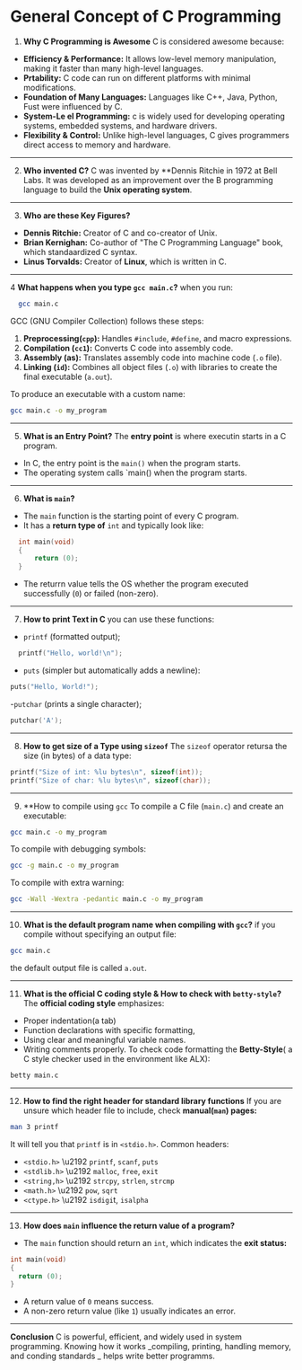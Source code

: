# General Concept of C Programming

1. **Why C Programming is Awesome**
C is considered awesome because:
  - **Efficiency & Performance:** It allows low-level memory manipulation, making it faster than many high-level languages.
  - **Prtability:** C code can run on different platforms with minimal modifications.
  - **Foundation of Many Languages:** Languages like C++, Java, Python, Fust were influenced by C.
  - **System-Le el Programming:** c is widely used for developing operating systems, embedded systems, and hardware drivers.
  - **Flexibility & Control:** Unlike high-level languages, C gives programmers direct access to memory and hardware.

---

2. **Who invented C?**
C was invented by **Dennis Ritchie in 1972 at Bell Labs. It was developed as an improvement over the B programming language to build the **Unix operating system**.

---

3. **Who are these Key Figures?**
  - **Dennis Ritchie:** Creator of C and co-creator of Unix.
  - **Brian Kernighan:** Co-author of "The C Programming Language" book, which standaardized C syntax.
  - **Linus Torvalds:** Creator of **Linux**, which is written in C.

---

4 **What happens when you type `gcc main.c`?**
when you run:
```bash
  gcc main.c
```

GCC (GNU Compiler Collection) follows these steps:
  1. **Preprocessing(`cpp`):** Handles `#include`, `#define`, and macro expressions.
  2. **Compilation (`cc1`):** Converts C code into assembly code.
  3. **Assembly (as):** Translates assembly code into machine code (`.o` file).
  4. **Linking (`id`):** Combines all object files (`.o`) with libraries to create the final executable (`a.out`).

To produce an executable with a custom name:
```bash
gcc main.c -o my_program
```

---

5. **What is an Entry Point?**
The **entry point** is where executin starts in a C program.
  - In C, the entry point is the `main()` when the program starts.
  - The operating system calls `main() when the program starts.

---

6. **What is `main`?**
  - The `main` function is the starting point of every C program.
  - It has a **return type of** `int` and typically look like:
```c
  int main(void)
  {
      return (0);
  }
```
  - The returrn value tells the OS whether the program executed successfully (`0`) or failed (non-zero).

---

7. **How to print Text in C**
you can use these functions:
  - `printf` (formatted output);
```c
  printf("Hello, world!\n");
```
  - `puts` (simpler but automatically adds a newline):
  ```c
  puts("Hello, World!");
```
  -`putchar` (prints a single character);
  ```c
  putchar('A');
```

---

8. **How to get size of a Type using `sizeof`**
The `sizeof` operator retursa the size (in bytes) of a data type:
  ```c
  printf("Size of int: %lu bytes\n", sizeof(int));
  printf("Size of char: %lu bytes\n", sizeof(char));
```

---

9. **How to compile using `gcc`
To compile a C file (`main.c`) and create an executable:
```bash
gcc main.c -o my_program
```
To compile with debugging symbols:
```bash
gcc -g main.c -o my_program
```
To compile with extra warning:
```bash
gcc -Wall -Wextra -pedantic main.c -o my_program
```

---

10. **What is the default program name when compiling with `gcc`?**
if you compile without specifying an output file:
```bash
gcc main.c
```
the default output file is called `a.out`.

---

11. **What is the official C coding style & How to check with `betty-style`?**
The **official coding style** emphasizes:
  - Proper indentation(a tab)
  - Function declarations with specific formatting,
  - Using clear and meaningful variable names.
  - Writing comments properly.
To check code formatting the **Betty-Style**( a C style checker used in the environment like ALX):
```bash
betty main.c
```

---

12. **How to find the right header for standard library functions**
If you are unsure which header file to include, check **manual(`man`) pages:**
```bash
man 3 printf
```
It will tell you that `printf` is in `<stdio.h>`.
Common headers:
  - `<stdio.h>` \u2192 `printf`, `scanf`, `puts`
  - `<stdlib.h>` \u2192 `malloc`, `free`, `exit`
  - `<string,h>` \u2192 `strcpy`, `strlen`, `strcmp`
  - `<math.h>` \u2192 `pow`, `sqrt`
  - `<ctype.h>` \u2192 `isdigi`t, `isalpha`

---

13. **How does `main` influence the return value of a program?**

  - The `main` function should return an `int`, which indicates the **exit status:**
  ```c
  int main(void)
  {
	return (0);
  }
```
  - A return value of `0` means success.
  - A non-zero return value (like `1`) usually indicates an error.

---

**Conclusion**
C is powerful, efficient, and widely used in system programming. Knowing how it works _compiling, printing, handling memory, and conding standards _ helps write better programms.

